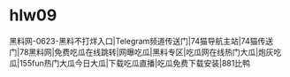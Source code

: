 # hlw09
黑料网-0623-黑料不打烊入口|Telegram频道传送门|74猫导航主站|74猫传送门|78黑料网|免费吃瓜在线跳转|网曝吃瓜|黑料专区|吃瓜网在线热门大瓜|炮灰吃瓜|155fun热门大瓜今日大瓜|下载吃瓜直播|吃瓜免费下载安装|881比鸭
